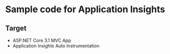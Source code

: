 # Sample code for Application Insights
## Target
* ASP.NET Core 3.1 MVC App
* Application Insights Auto Instrumentation


